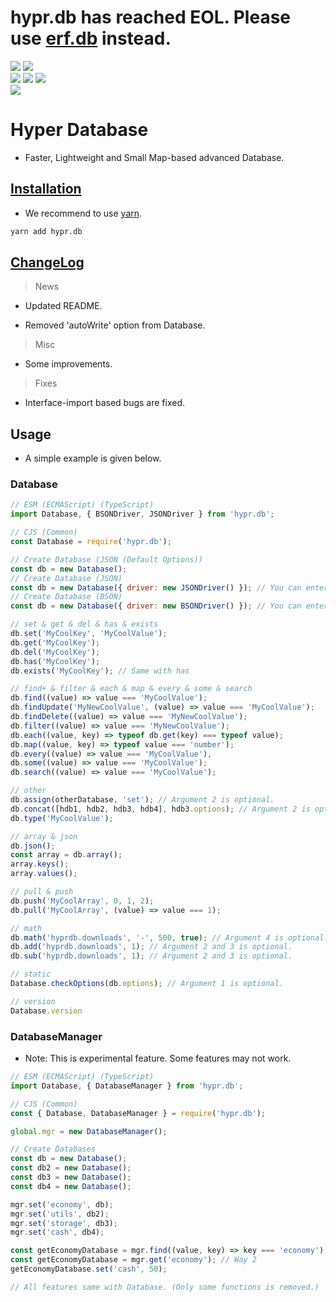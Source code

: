 # hypr.db has reached EOL. Please use [erf.db](https://github.com/erffy/erfdb) instead.

<div>
  <p>
    <a href='https://github.com/erqeweew/hyprdb/actions/workflows/npm.yml'><img src='https://github.com/erffy/hyprdb/actions/workflows/npm.yml/badge.svg'/></a>
    <a href='https://github.com/erqeweew/hyprdb/actions/workflows/github-code-scanning/codeql'><img src='https://github.com/erqeweew/hyprdb/actions/workflows/github-code-scanning/codeql/badge.svg'/></a>
    <br/>
    <a href='https://npmjs.com/hypr.db'><img src='https://img.shields.io/badge/version-v7.1.1-blue'/></a>
    <a href='https://npmjs.com/hypr.db'><img src='https://img.shields.io/badge/license-Apache_2.0-red'/></a>
    <a href='https://npmjs.com/hypr.db'><img src='https://img.shields.io/github/issues/erqeweew/hyprdb'/></a>
    <br/>
    <a href='https://socket.dev/npm/package/hypr.db/issues'><img src='https://socket.dev/api/badge/npm/package/hypr.db'/></a>
  </p>
</div>

# Hyper Database

- Faster, Lightweight and Small Map-based advanced Database.

## [Installation](https://github.com/erffy/hyprdb/wiki#installation)

- We recommend to use [yarn](https://npmjs.com/yarn).
```bash
yarn add hypr.db
```

## [ChangeLog](https://github.com/erqeweew/hyprdb/wiki/Updates)
> News
- Updated README.

- Removed 'autoWrite' option from Database.

> Misc
- Some improvements.

> Fixes
- Interface-import based bugs are fixed.

## Usage

- A simple example is given below.

### Database
```js
// ESM (ECMAScript) (TypeScript)
import Database, { BSONDriver, JSONDriver } from 'hypr.db';

// CJS (Common)
const Database = require('hypr.db');

// Create Database (JSON (Default Options))
const db = new Database();
// Create Database (JSON)
const db = new Database({ driver: new JSONDriver() }); // You can enter the driver options however you want.
// Create Database (BSON)
const db = new Database({ driver: new BSONDriver() }); // You can enter the driver options however you want.

// set & get & del & has & exists
db.set('MyCoolKey', 'MyCoolValue');
db.get('MyCoolKey');
db.del('MyCoolKey');
db.has('MyCoolKey');
db.exists('MyCoolKey'); // Same with has

// find+ & filter & each & map & every & some & search
db.find((value) => value === 'MyCoolValue');
db.findUpdate('MyNewCoolValue', (value) => value === 'MyCoolValue');
db.findDelete((value) => value === 'MyNewCoolValue');
db.filter((value) => value === 'MyNewCoolValue');
db.each((value, key) => typeof db.get(key) === typeof value);
db.map((value, key) => typeof value === 'number');
db.every((value) => value === 'MyCoolValue'),
db.some((value) => value === 'MyCoolValue');
db.search((value) => value === 'MyCoolValue');

// other
db.assign(otherDatabase, 'set'); // Argument 2 is optional.
db.concat([hdb1, hdb2, hdb3, hdb4], hdb3.options); // Argument 2 is optional.
db.type('MyCoolValue');

// array & json
db.json();
const array = db.array();
array.keys();
array.values();

// pull & push
db.push('MyCoolArray', 0, 1, 2);
db.pull('MyCoolArray', (value) => value === 1);

// math
db.math('hyprdb.downloads', '-', 500, true); // Argument 4 is optional.
db.add('hyprdb.downloads', 1); // Argument 2 and 3 is optional.
db.sub('hyprdb.downloads', 1); // Argument 2 and 3 is optional.

// static
Database.checkOptions(db.options); // Argument 1 is optional.

// version
Database.version
```

### DatabaseManager

- Note: This is experimental feature. Some features may not work.

```js
// ESM (ECMAScript) (TypeScript)
import Database, { DatabaseManager } from 'hypr.db';

// CJS (Common)
const { Database, DatabaseManager } = require('hypr.db');

global.mgr = new DatabaseManager();

// Create Databases
const db = new Database();
const db2 = new Database();
const db3 = new Database();
const db4 = new Database();

mgr.set('economy', db);
mgr.set('utils', db2);
mgr.set('storage', db3);
mgr.set('cash', db4);

const getEconomyDatabase = mgr.find((value, key) => key === 'economy'); // Way 1
const getEconomyDatabase = mgr.get('economy'); // Way 2
getEconomyDatabase.set('cash', 50);

// All features same with Database. (Only some functions is removed.)
```
